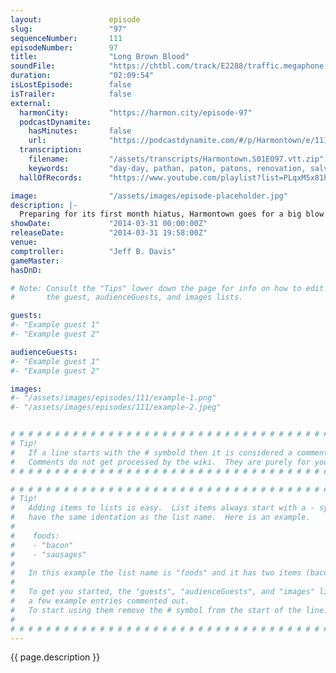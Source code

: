```yaml
---
layout:               episode
slug:                 "97"
sequenceNumber:       111
episodeNumber:        97
title:                "Long Brown Blood"
soundFile:            "https://chtbl.com/track/E2288/traffic.megaphone.fm/STA9806272080.mp3?updated=1556231620"
duration:             "02:09:54"
isLostEpisode:        false
isTrailer:            false
external:
  harmonCity:         "https://harmon.city/episode-97"
  podcastDynamite:
    hasMinutes:       false
    url:              "https://podcastdynamite.com/#/p/Harmontown/e/111/97"
  transcription:
    filename:         "/assets/transcripts/Harmontown.S01E097.vtt.zip"
    keywords:         "day-day, pathan, paton, patons, renovation, salvadorans, shih, spitzbob's, strawbass, sui, whizball, matron, beacons, 1030, fizzbulb, sizzler, patan, cartons, guinness, tzu, hashtags, baiting, coiling, d-day, hiking"
  hallOfRecords:      "https://www.youtube.com/playlist?list=PLqxM5x81hNOb7STQSAQu3kDkWksO7kYEc"

image:                "/assets/images/episode-placeholder.jpg"
description: |-
  Preparing for its first month hiatus, Harmontown goes for a big blow out that tackles the usual; racism, censorship, health, mortality etc. Spencer returns for D&D to promote Friendship & Cigarettes.
showDate:             "2014-03-31 00:00:00Z"
releaseDate:          "2014-03-31 19:58:00Z"
venue:                
comptroller:          "Jeff B. Davis"
gameMaster:           
hasDnD:               

# Note: Consult the "Tips" lower down the page for info on how to edit
#       the guest, audienceGuests, and images lists.

guests:
#- "Example guest 1"
#- "Example guest 2"

audienceGuests:
#- "Example guest 1"
#- "Example guest 2"

images:
#- "/assets/images/episodes/111/example-1.png"
#- "/assets/images/episodes/111/example-2.jpeg"


# # # # # # # # # # # # # # # # # # # # # # # # # # # # # # # # # # # # # # # # # # # # #
# Tip!
#   If a line starts with the # symbold then it is considered a comment.
#   Comments do not get processed by the wiki.  They are purely for your information.
# # # # # # # # # # # # # # # # # # # # # # # # # # # # # # # # # # # # # # # # # # # # #

# # # # # # # # # # # # # # # # # # # # # # # # # # # # # # # # # # # # # # # # # # # # #
# Tip!
#   Adding items to lists is easy.  List items always start with a - symbol and have
#   have the same identation as the list name.  Here is an example.
#
#    foods:
#    - "bacon"
#    - "sausages"
#
#   In this example the list name is "foods" and it has two items (bacon, and sausages).
#
#   To get you started, the "guests", "audienceGuests", and "images" lists below have
#   a few example entries commented out.
#   To start using them remove the # symbol from the start of the line.
#
# # # # # # # # # # # # # # # # # # # # # # # # # # # # # # # # # # # # # # # # # # # # #
---
```


<!-- The episode description will be rendered here -->
{{ page.description }}

<!-- Add your content BELOW here -->
<!-- vvvvvvvvvvvvvvvvvvvvvvvvvvv -->




<!-- ^^^^^^^^^^^^^^^^^^^^^^^^^^^ -->
<!-- Add your content ABOVE here -->

<!-- The episode gallery will be rendered here -->